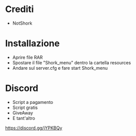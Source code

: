# Crediti #
- NotShork


# Installazione #
- Aprire file RAR
- Spostare il file "Shork_menu" dentro la cartella resources
- Andare sul server.cfg e fare start Shork_menu


# Discord #
- Script a pagamento
- Script gratis
- GiveAway
- E tant'altro

https://discord.gg/jYPKBQy
